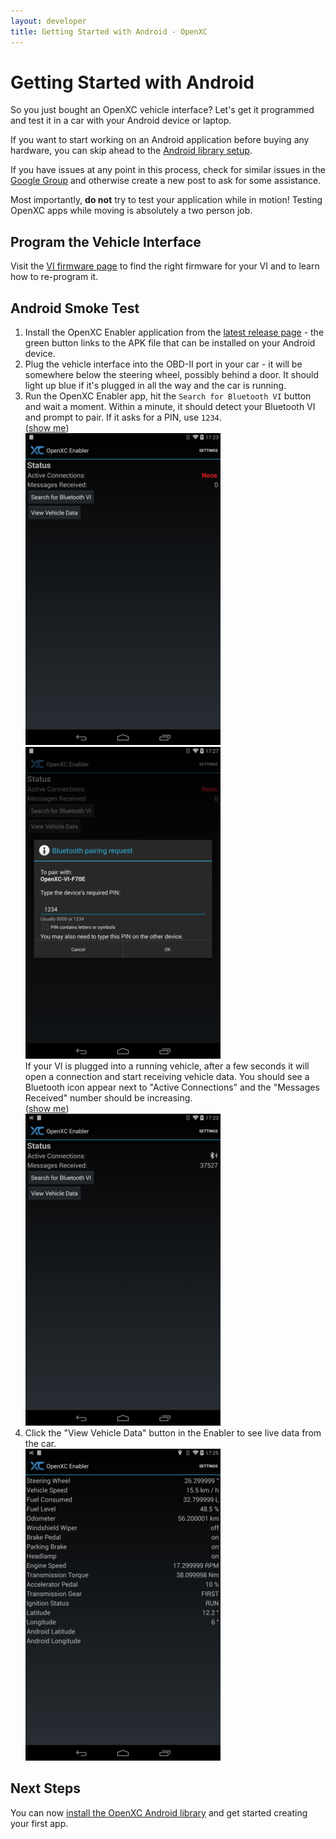 ```yaml
---
layout: developer
title: Getting Started with Android - OpenXC
---
```


<div class="page-header">
    <h1>Getting Started with Android</h1>
</div>

So you just bought an OpenXC vehicle interface? Let's get it programmed and
test it in a car with your Android device or laptop.

If you want to start working on an Android application before buying any
hardware, you can skip ahead to the [Android library
setup](/android/library-installation.html).

If you have issues at any point in this process, check for similar issues in the
[Google Group](http://groups.google.com/group/openxc) and otherwise create a new
post to ask for some assistance.

<div class="alert alert-danger">
Most importantly, <strong>do not</strong> try to test your application while in
motion! Testing OpenXC apps while moving is absolutely a two person job.
</div>

## Program the Vehicle Interface

Visit the [VI firmware page](/vehicle-interface/firmware.html) to find the
right firmware for your VI and to learn how to re-program it.

## Android Smoke Test

<ol>
<li>Install the OpenXC Enabler application from the
<a href="https://github.com/openxc/openxc-android/releases">latest release page</a> - the
green button links to the APK file that can be installed on your Android device.
</li>

<li>Plug the vehicle interface into the OBD-II port in your car - it will be
somewhere below the steering wheel, possibly behind a door. It should light up
blue if it's plugged in all the way and the car is running.</li>

<li>Run the OpenXC Enabler app, hit the <code>Search for Bluetooth VI</code>
button and wait a moment. Within a minute, it should detect your Bluetooth VI
and prompt to pair. If it asks for a PIN, use <code>1234</code>.
<br/>
(<a class="extra-screenshots-controls" href="#extra-inactive-enabler-screenshots">show me</a>)

<div class="extra-screenshots" id="extra-inactive-enabler-screenshots">
<img title="OpenXC Enabler App" alt="Enabler disconnected" src="/images/test-screenshots/enabler-disconnected.png"/>
<img title="OpenXC Enabler App" alt="Enabler pairing" src="/images/test-screenshots/enabler-pairing.png"/>
</div>

</li

<li>If your VI is plugged into a running vehicle, after a few seconds it will
open a connection and start receiving vehicle data. You should see a Bluetooth
icon appear next to "Active Connections" and the "Messages Received" number
should be increasing.
<br/>
(<a class="extra-screenshots-controls" href="#extra-active-enabler-screenshots">show me</a>)

<div class="extra-screenshots" id="extra-active-enabler-screenshots">
<img title="OpenXC Enabler App" alt="Enabler connected" src="/images/test-screenshots/enabler-connected.png"/>
</div>
</li>

<li>Click the "View Vehicle Data" button in the Enabler to see live data from
the car.
<br/>
<img title="OpenXC Enabler App" alt="Enabler dashboard" src="/images/test-screenshots/dashboard.png"/>
</li>
</ol>

<div class="page-header">
<h2>Next Steps</h2>
</div>

You can now [install the OpenXC Android
library](/android/library-installation.html) and get started creating
your first app.
